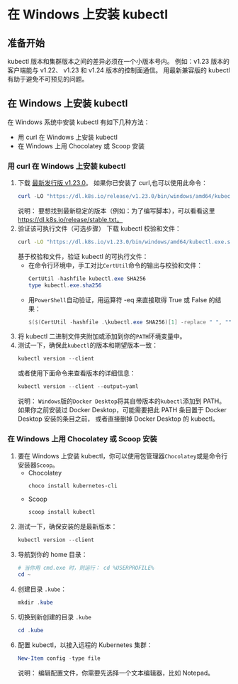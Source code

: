 # 在 Windows 上安装 kubectl

## 准备开始
kubectl 版本和集群版本之间的差异必须在一个小版本号内。 例如：v1.23 版本的客户端能与 v1.22、 v1.23 和 v1.24 版本的控制面通信。 用最新兼容版的 kubectl 有助于避免不可预见的问题。

## 在 Windows 上安装 kubectl
在 Windows 系统中安装 kubectl 有如下几种方法：
- 用 curl 在 Windows 上安装 kubectl
- 在 Windows 上用 Chocolatey 或 Scoop 安装

### 用 curl 在 Windows 上安装 kubectl
1. 下载 [最新发行版 v1.23.0](https://dl.k8s.io/release/v1.23.0/bin/windows/amd64/kubectl.exe)。
   如果你已安装了 curl,也可以使用此命令：
   ```powershell
   curl -LO "https://dl.k8s.io/release/v1.23.0/bin/windows/amd64/kubectl.exe"
   ```
   说明： 要想找到最新稳定的版本（例如：为了编写脚本），可以看看这里 https://dl.k8s.io/release/stable.txt。
2. 验证该可执行文件（可选步骤）
   下载 kubectl 校验和文件：
   ```bash
   curl -LO "https://dl.k8s.io/v1.23.0/bin/windows/amd64/kubectl.exe.sha256"
   ```
   基于校验和文件，验证 kubectl 的可执行文件：
   - 在命令行环境中，手工对比`CertUtil`命令的输出与校验和文件：
        ```powershell
        CertUtil -hashfile kubectl.exe SHA256
        type kubectl.exe.sha256
        ```
   - 用`PowerShell`自动验证，用运算符 -eq 来直接取得 True 或 False 的结果：
        ```powershell
        $($(CertUtil -hashfile .\kubectl.exe SHA256)[1] -replace " ", "") -eq $(type .\kubectl.exe.sha256)
        ```
3. 将 kubectl 二进制文件夹附加或添加到你的`PATH`环境变量中。
4. 测试一下，确保此`kubectl`的版本和期望版本一致：
    ```powershell
    kubectl version --client
    ```
    或者使用下面命令来查看版本的详细信息：
    ```powershell
    kubectl version --client --output=yaml     
    ```
    说明： `Windows`版的`Docker Desktop`将其自带版本的`kubectl`添加到 PATH。 如果你之前安装过 Docker Desktop，可能需要把此 PATH 条目置于 Docker Desktop 安装的条目之前， 或者直接删掉 Docker Desktop 的 kubectl。

### 在 Windows 上用 Chocolatey 或 Scoop 安装
1. 要在 Windows 上安装 kubectl，你可以使用包管理器`Chocolatey`或是命令行安装器`Scoop`。
   - Chocolatey
        ```powershell 
        choco install kubernetes-cli
        ```
   - Scoop
        ```powershell 
        scoop install kubectl
        ```
2. 测试一下，确保安装的是最新版本：
    ```powershell
    kubectl version --client
    ```
3. 导航到你的 home 目录：
    ```powershell
    # 当你用 cmd.exe 时，则运行： cd %USERPROFILE%
    cd ~
    ```
4. 创建目录 `.kube`：
    ```powershell
    mkdir .kube
    ```
5. 切换到新创建的目录 `.kube`
    ```powershell
    cd .kube
    ```
6. 配置 kubectl，以接入远程的 Kubernetes 集群：
   ```powershell
   New-Item config -type file
   ```
   说明： 编辑配置文件，你需要先选择一个文本编辑器，比如 Notepad。

